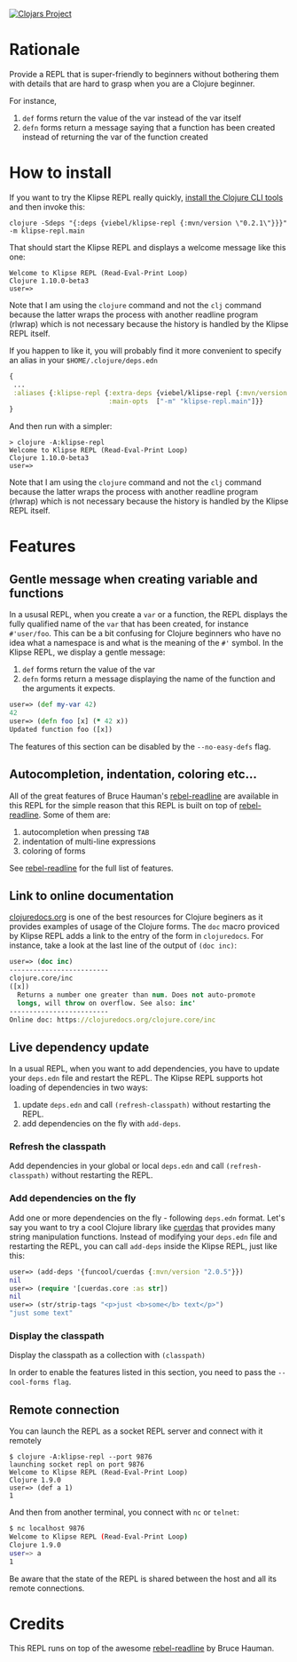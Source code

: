 
[![Clojars Project](https://img.shields.io/clojars/v/viebel/klipse-repl.svg)](https://clojars.org/viebel/klipse-repl)

# Rationale

Provide a REPL that is super-friendly to beginners without bothering them with details that are hard to grasp when you are a Clojure beginner.

For instance,

1. `def` forms return the value of the var instead of the var itself
2. `defn` forms return a message saying that a function has been created instead of returning the var of the function created



# How to install

If you want to try the Klipse REPL really quickly, [install the Clojure CLI tools](https://clojure.org/guides/getting_started)
and then invoke this:

```shell
clojure -Sdeps "{:deps {viebel/klipse-repl {:mvn/version \"0.2.1\"}}}" -m klipse-repl.main
```

That should start the Klipse REPL and displays a welcome message like this one:

```shell
Welcome to Klipse REPL (Read-Eval-Print Loop)
Clojure 1.10.0-beta3
user=>
```

Note that I am using the `clojure` command and not the `clj` command because the latter wraps the process with another readline program (rlwrap) which is not necessary because the history is handled by the Klipse REPL itself.

If you happen to like it, you will probably find it more convenient to specify an alias in your `$HOME/.clojure/deps.edn`

```clojure
{
 ...
 :aliases {:klipse-repl {:extra-deps {viebel/klipse-repl {:mvn/version "0.2.1"}}
                         :main-opts  ["-m" "klipse-repl.main"]}}
}
```

And then run with a simpler:

```shell
> clojure -A:klipse-repl
Welcome to Klipse REPL (Read-Eval-Print Loop)
Clojure 1.10.0-beta3
user=>
```

Note that I am using the `clojure` command and not the `clj` command because the latter wraps the process with another readline program (rlwrap) which is not necessary because the history is handled by the Klipse REPL itself.


# Features

## Gentle message when creating variable and functions

In a ususal REPL, when you create a `var` or a function, the REPL displays the fully qualified name of the `var` that has been created, for instance `#'user/foo`. This can be a bit confusing for Clojure beginners who have no idea what a namespace is and what is the meaning of the `#'` symbol. In the Klipse REPL, we display a gentle message:

1. `def` forms return the value of the var
2. `defn` forms return a message displaying the name of the function and the arguments it expects.

~~~clojure
user=> (def my-var 42)
42
user=> (defn foo [x] (* 42 x))
Updated function foo ([x])
~~~

The features of this section can be disabled by the `--no-easy-defs` flag.

## Autocompletion, indentation, coloring etc...

All of the great features of Bruce Hauman's [rebel-readline](https://github.com/bhauman/rebel-readline) are available in this REPL for the simple reason that this REPL is built on top of [rebel-readline](https://github.com/bhauman/rebel-readline). Some of them are:

1. autocompletion when pressing `TAB`
2. indentation of multi-line expressions
3. coloring of forms

See [rebel-readline](https://github.com/bhauman/rebel-readline) for the full list of features.

## Link to online documentation

[clojuredocs.org](https://clojuredocs.org/) is one of the best resources for Clojure beginers as it provides examples of usage of the Clojure forms. The `doc` macro proviced by Klipse REPL adds a link to the entry of the form in `clojuredocs`. For instance, take a look at the last line of the output of `(doc inc)`:

~~~clojure
user=> (doc inc)
-------------------------
clojure.core/inc
([x])
  Returns a number one greater than num. Does not auto-promote
  longs, will throw on overflow. See also: inc'
-------------------------
Online doc: https://clojuredocs.org/clojure.core/inc
~~~

## Live dependency update

In a usual REPL, when you want to add dependencies, you have to update your `deps.edn` file and restart the REPL. The Klipse REPL supports hot loading of dependencies in two ways:

1. update `deps.edn` and call `(refresh-classpath)` without restarting the REPL.
2. add dependencies on the fly with `add-deps`.

### Refresh the classpath

Add dependencies in your global or local `deps.edn` and call `(refresh-classpath)` without restarting the REPL.

### Add dependencies on the fly 

Add one or more dependencies on the fly - following `deps.edn` format. Let's say you want to try a cool Clojure library like [cuerdas](https://funcool.github.io/cuerdas/latest/) that provides many string manipulation functions. Instead of modifying your `deps.edn` file and restarting the REPL, you can call `add-deps` inside the Klipse REPL, just like this:


~~~clojure
user=> (add-deps '{funcool/cuerdas {:mvn/version "2.0.5"}})
nil
user=> (require '[cuerdas.core :as str])
nil
user=> (str/strip-tags "<p>just <b>some</b> text</p>")
"just some text"
~~~

### Display the classpath

Display the classpath as a collection with `(classpath)`

In order to enable the features listed in this section, you need to pass the `--cool-forms flag`.

## Remote connection

You can launch the REPL as a socket REPL server and connect with it remotely

```shell
$ clojure -A:klipse-repl --port 9876
launching socket repl on port 9876
Welcome to Klipse REPL (Read-Eval-Print Loop)
Clojure 1.9.0
user=> (def a 1)
1
```

And then from another terminal, you connect with `nc` or `telnet`:

~~~bash
$ nc localhost 9876
Welcome to Klipse REPL (Read-Eval-Print Loop)
Clojure 1.9.0
user=> a
1
~~~

Be aware that the state of the REPL is shared between the host and all its remote connections.


# Credits

This REPL runs on top of the awesome [rebel-readline](https://github.com/bhauman/rebel-readline) by Bruce Hauman.
